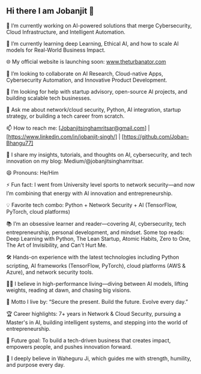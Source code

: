 ## Hi there I am Jobanjit 👋

🔭 I’m currently working on AI-powered solutions that merge Cybersecurity, Cloud Infrastructure, and Intelligent Automation.

🌱 I’m currently learning deep Learning, Ethical AI, and how to scale AI models for Real-World Business Impact.

🌐 My official website is launching soon: www.theturbanator.com

👯 I’m looking to collaborate on AI Research, Cloud-native Apps, Cybersecurity Automation, and Innovative Product Development.

🤔 I’m looking for help with startup advisory, open-source AI projects, and building scalable tech businesses.

💬 Ask me about network/cloud security, Python, AI integration, startup strategy, or building a tech career from scratch.

📫 How to reach me: [Jobanjitsinghamritsar@gmail.com] | [https://www.linkedin.com/in/jobanjit-singh/] | [https://github.com/Joban-Bhangu77]

📝 I share my insights, tutorials, and thoughts on AI, cybersecurity, and tech innovation on my blog: Medium/@jobanjitsinghamritsar.

😄 Pronouns: He/Him

⚡ Fun fact: I went from University level sports to network security—and now I’m combining that energy with AI innovation and entrepreneurship.

💡 Favorite tech combo: Python + Network Security + AI (TensorFlow, PyTorch, cloud platforms)

📚 I’m an obsessive learner and reader—covering AI, cybersecurity, tech entrepreneurship, personal development, and mindset. Some top reads: Deep Learning with Python, The Lean Startup, Atomic Habits, Zero to One, The Art of Invisibility, and Can't Hurt Me.

🛠️ Hands-on experience with the latest technologies including Python scripting, AI frameworks (TensorFlow, PyTorch), cloud platforms (AWS &  Azure), and network security tools.

🏋️‍♂️ I believe in high-performance living—diving between AI models, lifting weights, reading at dawn, and chasing big visions.

🧠 Motto I live by: “Secure the present. Build the future. Evolve every day.”

🏆 Career highlights: 7+ years in Network & Cloud Security, pursuing a Master's in AI, building intelligent systems, and stepping into the world of entrepreneurship.

🚀 Future goal: To build a tech-driven business that creates impact, empowers people, and pushes innovation forward.

🙏 I deeply believe in Waheguru Ji, which guides me with strength, humility, and purpose every day.
